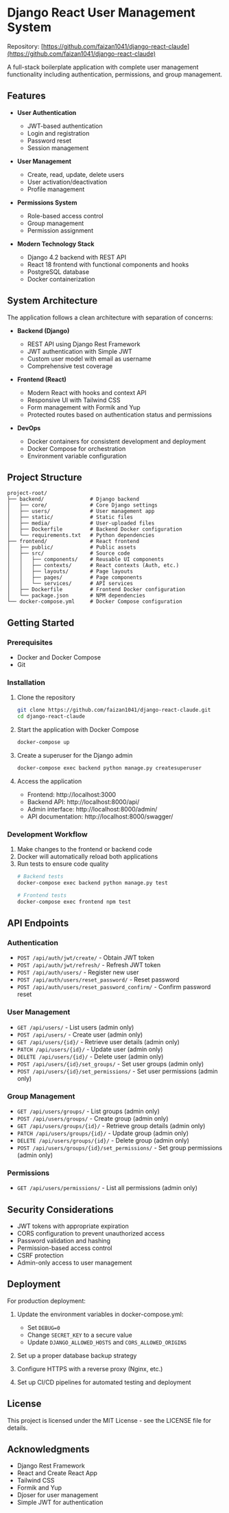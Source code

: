 # Django React User Management System

Repository: [https://github.com/faizan1041/django-react-claude](https://github.com/faizan1041/django-react-claude)

A full-stack boilerplate application with complete user management functionality including authentication, permissions, and group management.

## Features

- **User Authentication**
  - JWT-based authentication
  - Login and registration
  - Password reset
  - Session management

- **User Management**
  - Create, read, update, delete users
  - User activation/deactivation
  - Profile management

- **Permissions System**
  - Role-based access control
  - Group management
  - Permission assignment

- **Modern Technology Stack**
  - Django 4.2 backend with REST API
  - React 18 frontend with functional components and hooks
  - PostgreSQL database
  - Docker containerization

## System Architecture

The application follows a clean architecture with separation of concerns:

- **Backend (Django)**
  - REST API using Django Rest Framework
  - JWT authentication with Simple JWT
  - Custom user model with email as username
  - Comprehensive test coverage

- **Frontend (React)**
  - Modern React with hooks and context API
  - Responsive UI with Tailwind CSS
  - Form management with Formik and Yup
  - Protected routes based on authentication status and permissions

- **DevOps**
  - Docker containers for consistent development and deployment
  - Docker Compose for orchestration
  - Environment variable configuration

## Project Structure

```
project-root/
├── backend/               # Django backend
│   ├── core/              # Core Django settings
│   ├── users/             # User management app
│   ├── static/            # Static files
│   ├── media/             # User-uploaded files
│   ├── Dockerfile         # Backend Docker configuration
│   └── requirements.txt   # Python dependencies
├── frontend/              # React frontend
│   ├── public/            # Public assets
│   ├── src/               # Source code
│   │   ├── components/    # Reusable UI components
│   │   ├── contexts/      # React contexts (Auth, etc.)
│   │   ├── layouts/       # Page layouts
│   │   ├── pages/         # Page components
│   │   └── services/      # API services
│   ├── Dockerfile         # Frontend Docker configuration
│   └── package.json       # NPM dependencies
└── docker-compose.yml     # Docker Compose configuration
```

## Getting Started

### Prerequisites

- Docker and Docker Compose
- Git

### Installation

1. Clone the repository
   ```bash
   git clone https://github.com/faizan1041/django-react-claude.git
   cd django-react-claude
   ```

2. Start the application with Docker Compose
   ```bash
   docker-compose up
   ```

3. Create a superuser for the Django admin
   ```bash
   docker-compose exec backend python manage.py createsuperuser
   ```

4. Access the application
   - Frontend: http://localhost:3000
   - Backend API: http://localhost:8000/api/
   - Admin interface: http://localhost:8000/admin/
   - API documentation: http://localhost:8000/swagger/

### Development Workflow

1. Make changes to the frontend or backend code
2. Docker will automatically reload both applications
3. Run tests to ensure code quality
   ```bash
   # Backend tests
   docker-compose exec backend python manage.py test

   # Frontend tests
   docker-compose exec frontend npm test
   ```

## API Endpoints

### Authentication
- `POST /api/auth/jwt/create/` - Obtain JWT token
- `POST /api/auth/jwt/refresh/` - Refresh JWT token
- `POST /api/auth/users/` - Register new user
- `POST /api/auth/users/reset_password/` - Reset password
- `POST /api/auth/users/reset_password_confirm/` - Confirm password reset

### User Management
- `GET /api/users/` - List users (admin only)
- `POST /api/users/` - Create user (admin only)
- `GET /api/users/{id}/` - Retrieve user details (admin only)
- `PATCH /api/users/{id}/` - Update user (admin only)
- `DELETE /api/users/{id}/` - Delete user (admin only)
- `POST /api/users/{id}/set_groups/` - Set user groups (admin only)
- `POST /api/users/{id}/set_permissions/` - Set user permissions (admin only)

### Group Management
- `GET /api/users/groups/` - List groups (admin only)
- `POST /api/users/groups/` - Create group (admin only)
- `GET /api/users/groups/{id}/` - Retrieve group details (admin only)
- `PATCH /api/users/groups/{id}/` - Update group (admin only)
- `DELETE /api/users/groups/{id}/` - Delete group (admin only)
- `POST /api/users/groups/{id}/set_permissions/` - Set group permissions (admin only)

### Permissions
- `GET /api/users/permissions/` - List all permissions (admin only)

## Security Considerations

- JWT tokens with appropriate expiration
- CORS configuration to prevent unauthorized access
- Password validation and hashing
- Permission-based access control
- CSRF protection
- Admin-only access to user management

## Deployment

For production deployment:

1. Update the environment variables in docker-compose.yml:
   - Set `DEBUG=0`
   - Change `SECRET_KEY` to a secure value
   - Update `DJANGO_ALLOWED_HOSTS` and `CORS_ALLOWED_ORIGINS`

2. Set up a proper database backup strategy

3. Configure HTTPS with a reverse proxy (Nginx, etc.)

4. Set up CI/CD pipelines for automated testing and deployment

## License

This project is licensed under the MIT License - see the LICENSE file for details.

## Acknowledgments

- Django Rest Framework
- React and Create React App
- Tailwind CSS
- Formik and Yup
- Djoser for user management
- Simple JWT for authentication